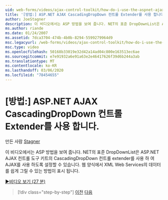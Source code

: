```yaml
---
uid: web-forms/videos/ajax-control-toolkit/how-do-i-use-the-aspnet-ajax-cascadingdropdown-control-extender
title: '[방법:] ASP.NET AJAX CascadingDropDown 컨트롤 Extender를 사용 합니다. | Microsoft Docs'
author: JoeStagner
description: 이 비디오에서는 ASP 방법을 보여 줍니다. NET의 표준 DropDownList은 ASP.NET AJAX의 CascadingDropDown 컨트롤 extender를 사용 하 여 AJAX를 사용할 수 있습니다.
ms.author: riande
ms.date: 01/24/2007
ms.assetid: 7dca3704-474b-4b0b-8294-5599279964d9
msc.legacyurl: /web-forms/videos/ajax-control-toolkit/how-do-i-use-the-aspnet-ajax-cascadingdropdown-control-extender
msc.type: video
ms.openlocfilehash: 50168b33019e32d42a14ad04c800e163513ec6ae
ms.sourcegitcommit: e7e91932a6e91a63e2e46417626f39d6b244a3ab
ms.translationtype: MT
ms.contentlocale: ko-KR
ms.lasthandoff: 03/06/2020
ms.locfileid: "78454655"
---
```

# <a name="how-do-i-use-the-aspnet-ajax-cascadingdropdown-control-extender"></a>[방법:] ASP.NET AJAX CascadingDropDown 컨트롤 Extender를 사용 합니다.

만든 사람 [Stagner](https://github.com/JoeStagner)

이 비디오에서는 ASP 방법을 보여 줍니다. NET의 표준 DropDownList은 ASP.NET AJAX 컨트롤 도구 키트의 CascadingDropDown 컨트롤 extender를 사용 하 여 AJAX를 사용 하도록 설정할 수 있습니다. 웹 양식에서 XML Web Services의 데이터를 쉽게 그릴 수 있는 방법이 표시 됩니다.

[&#9654;비디오 보기 (27 분)](https://channel9.msdn.com/Blogs/ASP-NET-Site-Videos/how-do-i-use-the-aspnet-ajax-cascadingdropdown-control-extender)

> [!div class="step-by-step"]
> [이전](how-do-i-get-started-with-the-aspnet-ajax-control-toolkit.md)
> [다음](how-do-i-use-the-aspnet-ajax-textboxwatermark-control-extender.md)
